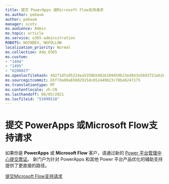 ```yaml
---
title: 提交 PowerApps 或Microsoft Flow支持请求
ms.author: pebaum
author: pebaum
manager: scotv
ms.audience: Admin
ms.topic: article
ms.service: o365-administration
ROBOTS: NOINDEX, NOFOLLOW
localization_priority: Normal
ms.collection: Adm_O365
ms.custom:
- "1494"
- "1495"
- "6200027"
ms.openlocfilehash: 4d271dfa95224ea5359b54816109459b23ed843e5693721eb264e416cbe29eb0
ms.sourcegitcommit: b5f7da89a650d2915dc652449623c78be6247175
ms.translationtype: MT
ms.contentlocale: zh-CN
ms.lasthandoff: 08/05/2021
ms.locfileid: "53999518"
---
```

# <a name="submit-powerapps-or-microsoft-flow-support-requests"></a>提交 PowerApps 或Microsoft Flow支持请求

如果你是 **PowerApps** 或 **Microsoft Flow** 客户，请通过新的 [Power 平台管理中心提交票证](https://admin.powerplatform.microsoft.com/support?newTicket&product=15819)。 新门户为针对 PowerApps 和其他 Power 平台产品优化的辅助支持提供了更直接的路径。

[提交Microsoft Flow支持请求](https://admin.powerplatform.microsoft.com/support?newTicket&product=Flow)